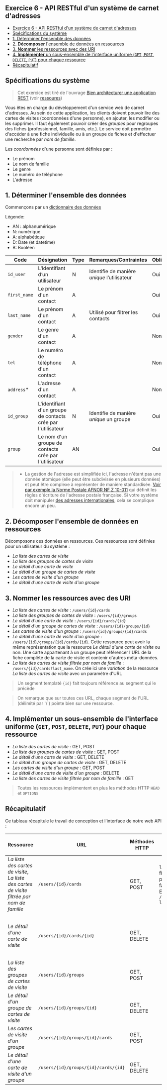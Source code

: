 ## Exercice 6 - API RESTful d'un système de carnet d'adresses

- [Exercice 6 - API RESTful d'un système de carnet d'adresses](#exercice-6---api-restful-dun-système-de-carnet-dadresses)
- [Spécifications du système](#spécifications-du-système)
- [1. Déterminer l'ensemble des données](#1-déterminer-lensemble-des-données)
- [2. **Décomposer** l'ensemble de données en ressources](#2-décomposer-lensemble-de-données-en-ressources)
- [3. **Nommer** les ressources avec des URI](#3-nommer-les-ressources-avec-des-uri)
- [4. **Implémenter** un sous-ensemble de l'interface uniforme (`GET`, `POST`, `DELETE`, `PUT`) pour chaque ressource](#4-implémenter-un-sous-ensemble-de-linterface-uniforme-get-post-delete-put-pour-chaque-ressource)
- [Récapitulatif](#récapitulatif)


## Spécifications du système 

> Cet exercice est tiré de l'ouvrage [Bien architecturer une application REST](https://www.eyrolles.com/Informatique/Livre/bien-architecturer-une-application-rest-9782212850154/) (voir [ressoures](#ressource))


Vous êtes en charge du développement d'un service web de carnet d'adresses. Au sein de cette application, les clients doivent pouvoir lire des cartes de visites (coordonnées d'une personne), en ajouter, les modifier ou les supprimer. Il faut également pouvoir créer des *groupes* pour regroupes des fiches (professionnel, famille, amis, etc.). Le service doit permettre d'accéder à une fiche individuelle ou à un groupe de fiches et d'effectuer une recherche par *nom de famille*.

Les *coordonnées* d'une personne sont définies par : 

- Le prénom
- Le nom de famille
- Le genre
- Le numéro de téléphone
- L'adresse


## 1. Déterminer l'ensemble des données

Commençons par un [dictionnaire des données](https://www.univ-constantine2.dz/CoursOnLine/Benelhadj-Mohamed/co/grain3_2.html)

Légende:

- AN : alphanumérique
- N: numérique
- A: alphabétique
- D: Date (et datetime)
- B: Booléen


|  Code 	| Désignation  	| Type  	 	| Remarques/Contraintes 	| Obligatoire |
|---	|---	|---	|---	|---	|
|   `id_user`	|  L'identifiant d’un utilisateur 	|   N	|    Identifie de manière *unique* l’utilisateur	|  Oui 	| 
|   `first_name`	|  Le prénom d'un contact 	|   A	|    	|  Oui 	| 
|   `last_name`	|  Le prénom d'un contact 	|   A	|  Utilisé pour filtrer les contacts  	|  Oui 	| 
|   `gender`	|  Le genre d'un contact 	|   A	|  	|  Non 	| 
|   `tel`	|  Le numéro de téléphone d'un contact 	|   A	|  	|  Non 	| 
|   `address`*	|  L'adresse d'un contact 	|   A	|  	|  Non 	| 
|   `id_group`	|  L'identifiant d'un groupe de contacts crée par l'utilisateur 	|   N	| Identifie de manière *unique* un groupe 	|  Oui 	| 
|   `group`	|  Le nom d'un groupe de contacts crée par l'utilisateur 	|   AN	|  	|  Oui 	| 


> * La gestion de l'adresse est simplifiée ici, l'adresse n'étant pas une donnée atomique (elle peut être subdivisée en plusieurs données) et peut être complexe à représenter de manière standardisée. [Voir par exemple la Norme Postale AFNOR NF Z 10-011](https://www.rnvp-internationale.com/norme-postale/NF-Z-10-011.php) qui définit les règles d'écriture de l'adresse postale française. Si votre système doit manipuler [des adresses internationales](https://fr.wikipedia.org/wiki/Adresse_postale), cela se complique encore un peu.

## 2. **Décomposer** l'ensemble de données en ressources

Décomposons ces données en ressources. Ces ressources sont définies pour un utilisateur du système :

- *La liste des cartes de visite*
- *La liste des groupes de cartes de visite*
- *Le détail d'une carte de visite*
- *Le détail d'un groupe de cartes de visite*
- *Les cartes de visite d'un groupe*
- *Le détail d'une carte de visite d'un groupe*


## 3. **Nommer** les ressources avec des URI

- *La liste des cartes de visite* : `/users/{id}/cards`
- *La liste des groupes de cartes de visite* : `/users/{id}/groups`
- *Le détail d'une carte de visite* : `/users/{id}/cards/{id}`
- *Le détail d'un groupe de cartes de visite* : `/users/{id}/groups/{id}`
- *Les cartes de visite d'un groupe* : `/users/{id}/groups/{id}/cards`
- *Le détail d'une carte de visite d'un groupe* : `/users/{id}/groups/{id}/cards/{id}`. Cette ressource peut avoir la même représentation que la ressource *Le détail d'une carte de visite* ou non. Une carte appartenant à un groupe peut référencer l'URL de la fiche complète de la carte de visite et contenir d'autres méta-données.
- *La liste des cartes de visite filtrée par nom de famille* : `/users/{id}/cards?last_name`. On crée ici une *variation* de la ressource *La liste des cartes de visite* avec un paramètre d'URL

> Un segment templaté `{id}` fait toujours référence au segment qui le précède 

> On remarque que sur toutes ces URL, chaque segment de l'URL (délimité par '/') pointe bien sur une ressource.

## 4. **Implémenter** un sous-ensemble de l'interface uniforme (`GET`, `POST`, `DELETE`, `PUT`) pour chaque ressource


- *La liste des cartes de visite* : GET, POST
- *La liste des groupes de cartes de visite* : GET, POST
- *Le détail d'une carte de visite* : GET, DELETE
- *Le détail d'un groupe de cartes de visite* : GET, DELETE
- *Les cartes de visite d'un groupe* : GET, POST
- *Le détail d'une carte de visite d'un groupe* : DELETE
- *La liste des cartes de visite filtrée par nom de famille* : GET

> Toutes les ressources implémentent en plus les méthodes HTTP `HEAD` et `OPTIONS`

## Récapitulatif

Ce tableau récapitule le travail de conception et l'interface de notre web API :

| Ressource  | URL  | Méthodes HTTP  | Paramètres d'URL (variations)  | Commentaires  |
|---|---|---|---|---|
| *La liste des cartes de visite*, *La liste des cartes de visite filtrée par nom de famille* | `/users/{id}/cards` | GET, POST  | `last_name` pour filtrer les cartes par nom de famille. Exemple: `/users/1/cards?last_name=doe`  | Cette ressource possède une variation  |
| *Le détail d'une carte de visite*| `/users/{id}/cards/{id}` | GET, DELETE  |  |  Supprimer une carte de visite. Doit supprimer ses références dans chaque groupe auquel elle appartient |
| *La liste des groupes de cartes de visite* | `/users/{id}/groups` | GET, POST  |  | Ajouter un nouveau groupe  |
| *Le détail d'un groupe de cartes de visite*| `/users/{id}/groups/{id}` | GET, DELETE  |  | Supprimer un groupe  |
| *Les cartes de visite d'un groupe*| `/users/{id}/groups/{id}/cards` | GET, POST  |  | Ajouter une carte existante à un groupe  |
| *Le détail d'une carte de visite d'un groupe*| `/users/{id}/groups/{id}/cards/{id}` | GET, DELETE  |  | Supprimer la carte d'un groupe  |